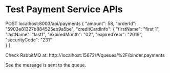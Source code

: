 # Test Payment Service APIs
POST localhost:8003/api/payments
{
	"amount": 58,
	"orderId": "5903e81327b884525eb9a5be",
	"creditCardInfo": {
		"firstName": "first 1",
		"lastName": "last1",
		"expiredMonth": "02",
		"expiredYear": "2019",
		"securityCode": "231"		
	}
}

Check RabbitMQ at: 
http://localhost:15672/#/queues/%2F/binder.payments

See the message is sent to the queue.